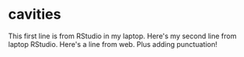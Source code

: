# cavities
This first line is from RStudio in my laptop.
Here's my second line from laptop RStudio.
Here's a line from web. Plus adding punctuation!
